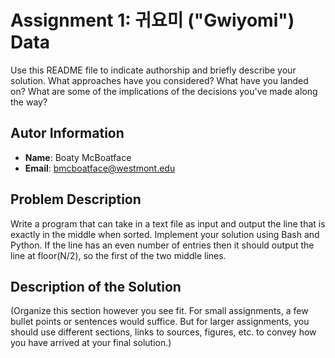 # Assignment 1: 귀요미 ("Gwiyomi") Data

Use this README file to indicate authorship and briefly describe your solution. What approaches have you considered? What have you landed on? What are some of the implications of the decisions you've made along the way? 

## Autor Information
* **Name**: Boaty McBoatface
* **Email**: bmcboatface@westmont.edu

## Problem Description

Write a program that can take in a text file as input and output the line that is exactly in the middle when sorted. Implement your solution using Bash and Python. If the line has an even number of entries then it should output the line at floor(N/2), so the first of the two middle lines.

## Description of the Solution

(Organize this section however you see fit. For small assignments, a few bullet points or sentences would suffice. But for larger assignments, you should use different sections, links to sources, figures, etc. to convey how you have arrived at your final solution.)